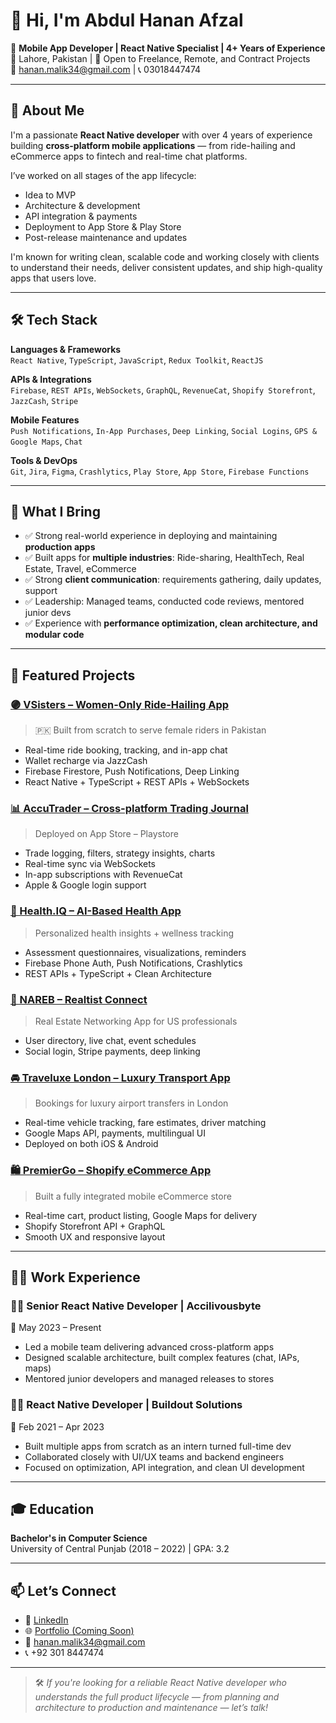 # 👋 Hi, I'm Abdul Hanan Afzal

🎯 **Mobile App Developer | React Native Specialist | 4+ Years of Experience**  
📍 Lahore, Pakistan | 💼 Open to Freelance, Remote, and Contract Projects  
📧 hanan.malik34@gmail.com | 📞 03018447474  

---

## 🚀 About Me

I'm a passionate **React Native developer** with over 4 years of experience building **cross-platform mobile applications** — from ride-hailing and eCommerce apps to fintech and real-time chat platforms.

I’ve worked on all stages of the app lifecycle:
- Idea to MVP
- Architecture & development
- API integration & payments
- Deployment to App Store & Play Store
- Post-release maintenance and updates

I'm known for writing clean, scalable code and working closely with clients to understand their needs, deliver consistent updates, and ship high-quality apps that users love.

---

## 🛠 Tech Stack

**Languages & Frameworks**  
`React Native`, `TypeScript`, `JavaScript`, `Redux Toolkit`, `ReactJS`

**APIs & Integrations**  
`Firebase`, `REST APIs`, `WebSockets`, `GraphQL`, `RevenueCat`, `Shopify Storefront`, `JazzCash`, `Stripe`

**Mobile Features**  
`Push Notifications`, `In-App Purchases`, `Deep Linking`, `Social Logins`, `GPS & Google Maps`, `Chat`

**Tools & DevOps**  
`Git`, `Jira`, `Figma`, `Crashlytics`, `Play Store`, `App Store`, `Firebase Functions`

---

## 🧠 What I Bring

- ✅ Strong real-world experience in deploying and maintaining **production apps**
- ✅ Built apps for **multiple industries**: Ride-sharing, HealthTech, Real Estate, Travel, eCommerce
- ✅ Strong **client communication**: requirements gathering, daily updates, support
- ✅ Leadership: Managed teams, conducted code reviews, mentored junior devs
- ✅ Experience with **performance optimization, clean architecture, and modular code**

---

## 🚀 Featured Projects

### [🟣 VSisters – Women-Only Ride-Hailing App](https://vsisters.com/)
> 🇵🇰 Built from scratch to serve female riders in Pakistan  
- Real-time ride booking, tracking, and in-app chat  
- Wallet recharge via JazzCash  
- Firebase Firestore, Push Notifications, Deep Linking  
- React Native + TypeScript + REST APIs + WebSockets  

### [📊 AccuTrader – Cross-platform Trading Journal](https://www.accutrader.io/)
> Deployed on App Store – Playstore 
- Trade logging, filters, strategy insights, charts  
- Real-time sync via WebSockets  
- In-app subscriptions with RevenueCat  
- Apple & Google login support  

### [🧠 Health.IQ – AI-Based Health App](https://apps.apple.com/sg/app/health-iq/id6535649551)
> Personalized health insights + wellness tracking  
- Assessment questionnaires, visualizations, reminders  
- Firebase Phone Auth, Push Notifications, Crashlytics  
- REST APIs + TypeScript + Clean Architecture  

### [🏡 NAREB – Realtist Connect](https://play.google.com/store/apps/details?id=com.nareeb&hl=en)
> Real Estate Networking App for US professionals  
- User directory, live chat, event schedules  
- Social login, Stripe payments, deep linking  

### [🚘 Traveluxe London – Luxury Transport App](https://traveluxelondon.com/)
> Bookings for luxury airport transfers in London  
- Real-time vehicle tracking, fare estimates, driver matching  
- Google Maps API, payments, multilingual UI  
- Deployed on both iOS & Android  

### [🛍️ PremierGo – Shopify eCommerce App](https://gopremier.pk/)
> Built a fully integrated mobile eCommerce store  
- Real-time cart, product listing, Google Maps for delivery  
- Shopify Storefront API + GraphQL  
- Smooth UX and responsive layout  

---

## 🧑‍💻 Work Experience

### 👨‍💼 Senior React Native Developer | Accilivousbyte  
📅 May 2023 – Present  
- Led a mobile team delivering advanced cross-platform apps  
- Designed scalable architecture, built complex features (chat, IAPs, maps)  
- Mentored junior developers and managed releases to stores  

### 👨‍💻 React Native Developer | Buildout Solutions  
📅 Feb 2021 – Apr 2023  
- Built multiple apps from scratch as an intern turned full-time dev  
- Collaborated closely with UI/UX teams and backend engineers  
- Focused on optimization, API integration, and clean UI development  

---

## 🎓 Education

**Bachelor's in Computer Science**  
University of Central Punjab (2018 – 2022) | GPA: 3.2

---

## 📫 Let’s Connect

- 💼 [LinkedIn](https://www.linkedin.com/in/abdul-hanan-748a82180/)
- 🌐 [Portfolio (Coming Soon)]()
- 📧 hanan.malik34@gmail.com
- 📞 +92 301 8447474

---

> 🛠️ *If you're looking for a reliable React Native developer who understands the full product lifecycle — from planning and architecture to production and maintenance — let’s talk!*

